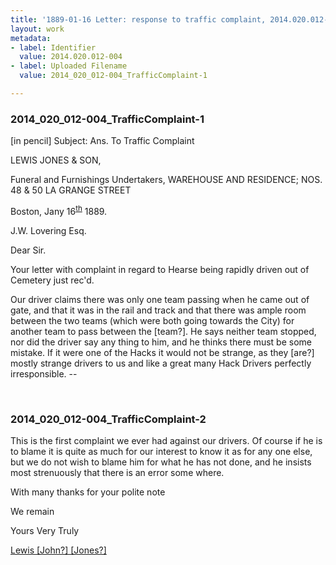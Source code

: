 ```yaml
---
title: '1889-01-16 Letter: response to traffic complaint, 2014.020.012-004'
layout: work
metadata:
- label: Identifier
  value: 2014.020.012-004
- label: Uploaded Filename
  value: 2014_020_012-004_TrafficComplaint-1

---
```

<div class="pages">
<div id="page-1751984">
<h3><a name="page-1751984">2014_020_012-004_TrafficComplaint-1</a></h3>
<div class="page-content">
<p>[in pencil] Subject: Ans. To Traffic Complaint</p>
<p>LEWIS JONES &amp; SON,</p>
<p>Funeral and Furnishings Undertakers,<span class='line-break'> </span>WAREHOUSE AND RESIDENCE;<span class='line-break'> </span>NOS. 48 &amp; 50 LA GRANGE STREET</p>
<p>Boston, Jany 16<sup><u>th</u></sup> 1889.</p>
<p>J.W. Lovering Esq.</p>
<p>Dear Sir.</p>
<p>Your letter with complaint<span class='line-break'> </span>in regard to Hearse being rapidly driven out<span class='line-break'> </span>of Cemetery just rec'd.</p>
<p>Our driver claims there was only one team<span class='line-break'> </span>passing when he came out of gate, and that it<span class='line-break'> </span>was in the rail and track and that there was ample<span class='line-break'> </span>room between the two teams (which were both going<span class='line-break'> </span>towards the City) for another team to pass between<span class='line-break'> </span>the [team?]. He says neither team stopped,<span class='line-break'> </span>nor did the driver say any thing to him, and he<span class='line-break'> </span>thinks there must be some mistake. If it were<span class='line-break'> </span>one of the Hacks it would not be strange, as they<span class='line-break'> </span>[are?] mostly strange drivers to us and like a great<span class='line-break'> </span>many Hack Drivers perfectly irresponsible. --</p>
</div>
</div>
<br />
<div id="page-1751985">
<h3><a name="page-1751985">2014_020_012-004_TrafficComplaint-2</a></h3>
<div class="page-content">
<p>This is the first complaint we ever<span class='line-break'> </span>had against our drivers. Of course if he is to<span class='line-break'> </span>blame it is quite as much for our interest to<span class='line-break'> </span>know it as for any one else, but we do not wish<span class='line-break'> </span>to blame him for what he has not done, and<span class='line-break'> </span>he insists most strenuously that there is an<span class='line-break'> </span>error some where.</p>
<p>With many thanks for your polite note</p>
<p>We remain</p>
<p>Yours Very Truly</p>
<p><u>Lewis [John?] [Jones?]</u></p>
</div>
</div>
<br />
</div>
